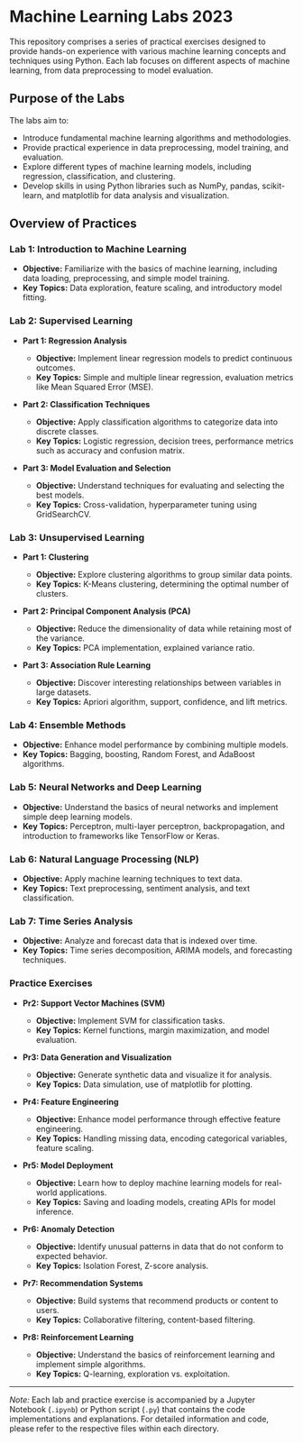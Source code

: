# Machine Learning Labs 2023

This repository comprises a series of practical exercises designed to provide hands-on experience with various machine learning concepts and techniques using Python. Each lab focuses on different aspects of machine learning, from data preprocessing to model evaluation.

## Purpose of the Labs

The labs aim to:

- Introduce fundamental machine learning algorithms and methodologies.
- Provide practical experience in data preprocessing, model training, and evaluation.
- Explore different types of machine learning models, including regression, classification, and clustering.
- Develop skills in using Python libraries such as NumPy, pandas, scikit-learn, and matplotlib for data analysis and visualization.

## Overview of Practices

### **Lab 1: Introduction to Machine Learning**

- **Objective:** Familiarize with the basics of machine learning, including data loading, preprocessing, and simple model training.
- **Key Topics:** Data exploration, feature scaling, and introductory model fitting.

### **Lab 2: Supervised Learning**

- **Part 1: Regression Analysis**
  - **Objective:** Implement linear regression models to predict continuous outcomes.
  - **Key Topics:** Simple and multiple linear regression, evaluation metrics like Mean Squared Error (MSE).

- **Part 2: Classification Techniques**
  - **Objective:** Apply classification algorithms to categorize data into discrete classes.
  - **Key Topics:** Logistic regression, decision trees, performance metrics such as accuracy and confusion matrix.

- **Part 3: Model Evaluation and Selection**
  - **Objective:** Understand techniques for evaluating and selecting the best models.
  - **Key Topics:** Cross-validation, hyperparameter tuning using GridSearchCV.

### **Lab 3: Unsupervised Learning**

- **Part 1: Clustering**
  - **Objective:** Explore clustering algorithms to group similar data points.
  - **Key Topics:** K-Means clustering, determining the optimal number of clusters.

- **Part 2: Principal Component Analysis (PCA)**
  - **Objective:** Reduce the dimensionality of data while retaining most of the variance.
  - **Key Topics:** PCA implementation, explained variance ratio.

- **Part 3: Association Rule Learning**
  - **Objective:** Discover interesting relationships between variables in large datasets.
  - **Key Topics:** Apriori algorithm, support, confidence, and lift metrics.

### **Lab 4: Ensemble Methods**

- **Objective:** Enhance model performance by combining multiple models.
- **Key Topics:** Bagging, boosting, Random Forest, and AdaBoost algorithms.

### **Lab 5: Neural Networks and Deep Learning**

- **Objective:** Understand the basics of neural networks and implement simple deep learning models.
- **Key Topics:** Perceptron, multi-layer perceptron, backpropagation, and introduction to frameworks like TensorFlow or Keras.

### **Lab 6: Natural Language Processing (NLP)**

- **Objective:** Apply machine learning techniques to text data.
- **Key Topics:** Text preprocessing, sentiment analysis, and text classification.

### **Lab 7: Time Series Analysis**

- **Objective:** Analyze and forecast data that is indexed over time.
- **Key Topics:** Time series decomposition, ARIMA models, and forecasting techniques.

### **Practice Exercises**

- **Pr2: Support Vector Machines (SVM)**
  - **Objective:** Implement SVM for classification tasks.
  - **Key Topics:** Kernel functions, margin maximization, and model evaluation.

- **Pr3: Data Generation and Visualization**
  - **Objective:** Generate synthetic data and visualize it for analysis.
  - **Key Topics:** Data simulation, use of matplotlib for plotting.

- **Pr4: Feature Engineering**

  - **Objective:** Enhance model performance through effective feature engineering.
  - **Key Topics:** Handling missing data, encoding categorical variables, feature scaling.

- **Pr5: Model Deployment**

  - **Objective:** Learn how to deploy machine learning models for real-world applications.
  - **Key Topics:** Saving and loading models, creating APIs for model inference.

- **Pr6: Anomaly Detection**

  - **Objective:** Identify unusual patterns in data that do not conform to expected behavior.
  - **Key Topics:** Isolation Forest, Z-score analysis.

- **Pr7: Recommendation Systems**

  - **Objective:** Build systems that recommend products or content to users.
  - **Key Topics:** Collaborative filtering, content-based filtering.

- **Pr8: Reinforcement Learning**

  - **Objective:** Understand the basics of reinforcement learning and implement simple algorithms.
  - **Key Topics:** Q-learning, exploration vs. exploitation.

---

*Note:* Each lab and practice exercise is accompanied by a Jupyter Notebook (`.ipynb`) or Python script (`.py`) that contains the code implementations and explanations. For detailed information and code, please refer to the respective files within each directory.
